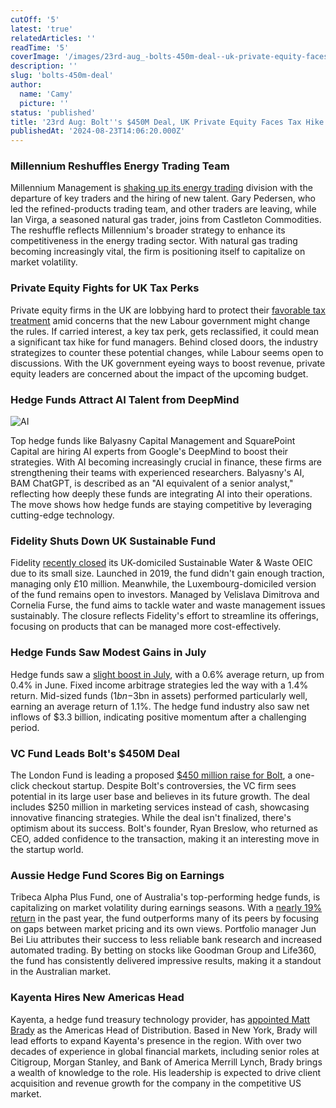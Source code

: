 ```yaml
---
cutOff: '5'
latest: 'true'
relatedArticles: ''
readTime: '5'
coverImage: '/images/23rd-aug_-bolts-450m-deal--uk-private-equity-faces-tax-hike-a-k1OT.webp'
description: ''
slug: 'bolts-450m-deal'
author:
  name: 'Camy'
  picture: ''
status: 'published'
title: '23rd Aug: Bolt''s $450M Deal, UK Private Equity Faces Tax Hike'
publishedAt: '2024-08-23T14:06:20.000Z'
---
```


### Millennium Reshuffles Energy Trading Team

Millennium Management is [shaking up its energy trading](https://www.hedgeweek.com/senior-fuels-trader-departs-as-millennium-reshuffles-energy-team/) division with the departure of key traders and the hiring of new talent. Gary Pedersen, who led the refined-products trading team, and other traders are leaving, while Ian Virga, a seasoned natural gas trader, joins from Castleton Commodities. The reshuffle reflects Millennium's broader strategy to enhance its competitiveness in the energy trading sector. With natural gas trading becoming increasingly vital, the firm is positioning itself to capitalize on market volatility.

### Private Equity Fights for UK Tax Perks

Private equity firms in the UK are lobbying hard to protect their [favorable tax treatment](https://www.bnnbloomberg.ca/investing/2024/08/22/private-equity-fights-for-uk-tax-perk-while-ducking-public-ire/) amid concerns that the new Labour government might change the rules. If carried interest, a key tax perk, gets reclassified, it could mean a significant tax hike for fund managers. Behind closed doors, the industry strategizes to counter these potential changes, while Labour seems open to discussions. With the UK government eyeing ways to boost revenue, private equity leaders are concerned about the impact of the upcoming budget.

### Hedge Funds Attract AI Talent from DeepMind

![AI](/images/23rd-aug_-bolts-450m-deal--uk-private-equity-faces-tax-hike-a-U0Mz.webp)

Top hedge funds like Balyasny Capital Management and SquarePoint Capital are hiring AI experts from Google's DeepMind to boost their strategies. With AI becoming increasingly crucial in finance, these firms are strengthening their teams with experienced researchers. Balyasny's AI, BAM ChatGPT, is described as an "AI equivalent of a senior analyst," reflecting how deeply these funds are integrating AI into their operations. The move shows how hedge funds are staying competitive by leveraging cutting-edge technology.

### **Fidelity Shuts Down UK Sustainable Fund**

Fidelity [recently closed](https://portfolio-adviser.com/fidelity-closes-sustainable-water-waste-oeic/#:~:text=Fidelity%20closed%20its%20UK%2Ddomiciled,sector%20average%20return%20of%209.74%25.) its UK-domiciled Sustainable Water & Waste OEIC due to its small size. Launched in 2019, the fund didn't gain enough traction, managing only £10 million. Meanwhile, the Luxembourg-domiciled version of the fund remains open to investors. Managed by Velislava Dimitrova and Cornelia Furse, the fund aims to tackle water and waste management issues sustainably. The closure reflects Fidelity's effort to streamline its offerings, focusing on products that can be managed more cost-effectively.

### Hedge Funds Saw Modest Gains in July

Hedge funds saw a [slight boost in July](https://www.hedgeweek.com/hedge-funds-up-0-6-in-july-says-citco/), with a 0.6% average return, up from 0.4% in June. Fixed income arbitrage strategies led the way with a 1.4% return. Mid-sized funds ($1bn-$3bn in assets) performed particularly well, earning an average return of 1.1%. The hedge fund industry also saw net inflows of $3.3 billion, indicating positive momentum after a challenging period.

### VC Fund Leads Bolt's $450M Deal

The London Fund is leading a proposed [$450 million raise for Bolt](https://techcrunch.com/2024/08/21/vc-leading-bolts-hoped-for-450m-deal-confirms-hes-offering-marketing-credits/), a one-click checkout startup. Despite Bolt's controversies, the VC firm sees potential in its large user base and believes in its future growth. The deal includes $250 million in marketing services instead of cash, showcasing innovative financing strategies. While the deal isn't finalized, there's optimism about its success. Bolt's founder, Ryan Breslow, who returned as CEO, added confidence to the transaction, making it an interesting move in the startup world.

### Aussie Hedge Fund Scores Big on Earnings

Tribeca Alpha Plus Fund, one of Australia's top-performing hedge funds, is capitalizing on market volatility during earnings seasons. With a [nearly 19% return](https://www.bnnbloomberg.ca/business/2024/08/21/hedge-fund-tribeca-says-weak-bank-research-fueled-its-19-gain/) in the past year, the fund outperforms many of its peers by focusing on gaps between market pricing and its own views. Portfolio manager Jun Bei Liu attributes their success to less reliable bank research and increased automated trading. By betting on stocks like Goodman Group and Life360, the fund has consistently delivered impressive results, making it a standout in the Australian market.

### Kayenta Hires New Americas Head

Kayenta, a hedge fund treasury technology provider, has [appointed Matt Brady](https://www.securitiesfinancetimes.com/securitieslendingnews/peoplemovesarticle.php?article_id=227243) as the Americas Head of Distribution. Based in New York, Brady will lead efforts to expand Kayenta's presence in the region. With over two decades of experience in global financial markets, including senior roles at Citigroup, Morgan Stanley, and Bank of America Merrill Lynch, Brady brings a wealth of knowledge to the role. His leadership is expected to drive client acquisition and revenue growth for the company in the competitive US market.